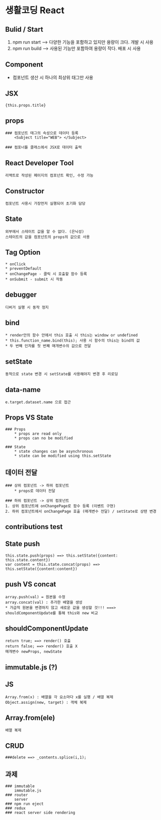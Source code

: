 # 생활코딩 React

## Bulid / Start

1) npm run start --> 다양한 기능을 포함하고 있지만 용량이 크다. 개발 시 사용
2) npm run build --> 사용된 기능만 포함하여 용량이 작다. 배포 시 사용

## Component
* 컴포넌트 생산 시 하나의 최상위 태그만 사용

## JSX
    {this.props.title}

## props
    ### 컴포넌트 태그의 속성으로 데이터 등록
        <Subject title="WEB"> </Subject>

    ### 컴포너틑 클래스에서 JSX로 데이터 출력

## React Developer Tool
    리액트로 작성된 페이지의 컴포넌트 확인, 수정 가능

## Constructor
    컴포넌트 사용시 가장먼저 실행되어 초기화 담당

## State
    외부에서 스테이트 값을 알 수 없다. (은닉성)
    스테이트의 값을 컴포넌트의 props의 값으로 사용

## Tag Option
    * onClick
    * preventDefault
    * onChangePage - 클릭 시 호출할 함수 등록
    * onSubmit - submit 시 작동

## debugger
    디버거 실행 시 동작 정지

## bind
    * render안의 함수 안에서 this 호출 시 this는 window or undefined
    * this.function_name.bind(this); 사용 시 함수의 this는 bind의 값
    * 두 번째 인자를 첫 번째 매개변수의 값으로 전달

## setState
    동적으로 state 변경 시 setState를 사용해야지 변경 후 리로딩

## data-name
    e.target.dataset.name 으로 접근

## Props VS State
    ### Props
        * props are read only
        * props can no be modified

    ### State
        * state changes can be asynchronous
        * state can be modified using this.setState

## 데이터 전달 
    ### 상위 컴포넌트 -> 하위 컴포넌트
        * props로 데이터 전달

    ### 하위 컴포넌트 -> 상위 컴포넌트
    1. 상위 컴포넌트에 onChangePage로 함수 등록 (이벤트 구현)
    2. 하위 컴포넌트에서 onChangePage 호출 (매개변수 전달) / setState로 상탠 변경

## contributions test

## State push
    this.state.push(props) ==> this.setState({content: this.state.content})
    var content = this.state.concat(props) ==> this.setState({content:content})

## push VS concat
    array.push(val) = 원본을 수정
    array.concat(val) : 추가한 배열을 생성 
    * 가급적 원본을 변경하지 않고 새로운 값을 생성할 것!!! ===> shouldComponentUpdate를 통해 this와 new 비교

## shouldComponentUpdate
    return true; ==> render() 호출
    return false; ==> render() 호출 X
    매개변수 newProps, newState 

## immutable.js (?)

## JS
    Array.from(x) : 배열을 각 요소마다 x를 실행 / 배열 복제
    Object.assign(new, target) : 객체 복제

## Array.from(ele)
    배열 복제


## CRUD
    ###delete ==> _contents.splice(i,1);


## 과제
    ### immutable
        immutable.js
    ### router
        server
    ### npm run eject
    ### redux
    ### react server side rendering
    